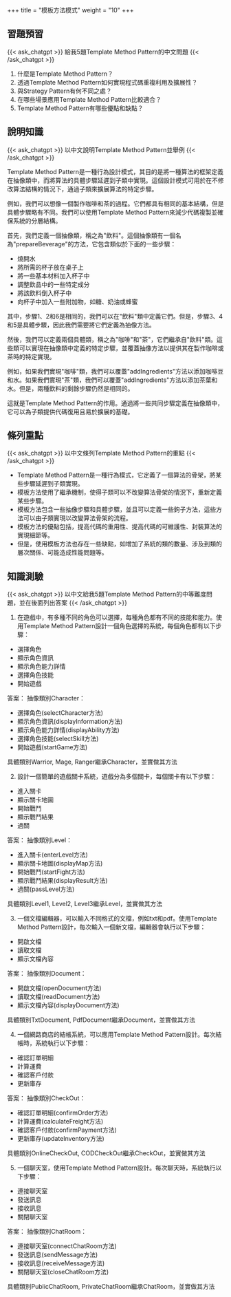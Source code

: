 +++
title = "模板方法模式"
weight = "10"
+++
## 習題預習
{{< ask_chatgpt >}}
給我5題Template Method Pattern的中文問題
{{< /ask_chatgpt >}}



1. 什麼是Template Method Pattern？ 
2. 透過Template Method Pattern如何實現程式碼重複利用及擴展性？ 
3. 與Strategy Pattern有何不同之處？ 
4. 在哪些場景應用Template Method Pattern比較適合？ 
5. Template Method Pattern有哪些優點和缺點？   

## 說明知識
{{< ask_chatgpt >}}
以中文說明Template Method Pattern並舉例
{{< /ask_chatgpt >}}



Template Method Pattern是一種行為設計模式，其目的是將一種算法的框架定義在抽像類中，而將算法的具體步驟延遲到子類中實現。這個設計模式可用於在不修改算法結構的情況下，通過子類來擴展算法的特定步驟。

例如，我們可以想像一個製作咖啡和茶的過程。它們都具有相同的基本結構，但是具體步驟略有不同。我們可以使用Template Method Pattern來減少代碼複製並確保系統的分層結構。

首先，我們定義一個抽像類，稱之為"飲料"。這個抽像類有一個名為"prepareBeverage"的方法，它包含類似於下面的一些步驟：

- 燒開水
- 將所需的杯子放在桌子上
- 將一些基本材料加入杯子中
- 調整飲品中的一些特定成分
- 將該飲料倒入杯子中
- 向杯子中加入一些附加物，如糖、奶油或蜂蜜

其中，步驟1、2和6是相同的，我們可以在"飲料"類中定義它們。但是，步驟3、4和5是具體步驟，因此我們需要將它們定義為抽像方法。

然後，我們可以定義兩個具體類，稱之為"咖啡"和"茶"，它們繼承自"飲料"類。這些類可以實現在抽像類中定義的特定步驟，並覆蓋抽像方法以提供其在製作咖啡或茶時的特定實現。

例如，如果我們實現"咖啡"類，我們可以覆蓋"addIngredients"方法以添加咖啡豆和水。如果我們實現"茶"類，我們可以覆蓋"addIngredients"方法以添加茶葉和水。但是，兩種飲料的剩餘步驟仍然是相同的。

這就是Template Method Pattern的作用。通過將一些共同步驟定義在抽像類中，它可以為子類提供代碼復用且易於擴展的基礎。   

## 條列重點
{{< ask_chatgpt >}}
以中文條列Template Method Pattern的重點
{{< /ask_chatgpt >}}



- Template Method Pattern是一種行為模式，它定義了一個算法的骨架，將某些步驟延遲到子類實現。
- 模板方法使用了繼承機制，使得子類可以不改變算法骨架的情況下，重新定義某些步驟。
- 模板方法包含一些抽像步驟和具體步驟，並且可以定義一些鉤子方法，這些方法可以由子類實現以改變算法骨架的流程。
- 模板方法的優點包括，提高代碼的重用性、提高代碼的可維護性、封裝算法的實現細節等。
- 但是，使用模板方法也存在一些缺點，如增加了系統的類的數量、涉及到類的層次關係、可能造成性能問題等。   

## 知識測驗
{{< ask_chatgpt >}}
以中文給我5題Template Method Pattern的中等難度問題，並在後面列出答案
{{< /ask_chatgpt >}}



1. 在遊戲中，有多種不同的角色可以選擇，每種角色都有不同的技能和能力。使用Template Method Pattern設計一個角色選擇的系統，每個角色都有以下步驟：
- 選擇角色
- 顯示角色資訊
- 顯示角色能力詳情
- 選擇角色技能
- 開始遊戲

答案：
抽像類別Character：
- 選擇角色(selectCharacter方法)
- 顯示角色資訊(displayInformation方法)
- 顯示角色能力詳情(displayAbility方法)
- 選擇角色技能(selectSkill方法)
- 開始遊戲(startGame方法)

具體類別Warrior, Mage, Ranger繼承Character，並實做其方法

2. 設計一個簡單的遊戲關卡系統，遊戲分為多個關卡，每個關卡有以下步驟：
- 進入關卡
- 顯示關卡地圖
- 開始戰鬥
- 顯示戰鬥結果
- 過關

答案：
抽像類別Level：
- 進入關卡(enterLevel方法)
- 顯示關卡地圖(displayMap方法)
- 開始戰鬥(startFight方法)
- 顯示戰鬥結果(displayResult方法)
- 過關(passLevel方法)

具體類別Level1, Level2, Level3繼承Level，並實做其方法

3. 一個文檔編輯器，可以輸入不同格式的文檔，例如txt和pdf。使用Template Method Pattern設計，每次輸入一個新文檔，編輯器會執行以下步驟：
- 開啟文檔
- 讀取文檔
- 顯示文檔內容

答案：
抽像類別Document：
- 開啟文檔(openDocument方法)
- 讀取文檔(readDocument方法)
- 顯示文檔內容(displayDocument方法)

具體類別TxtDocument, PdfDocument繼承Document，並實做其方法

4. 一個網路商店的結帳系統，可以應用Template Method Pattern設計。每次結帳時，系統執行以下步驟：
- 確認訂單明細
- 計算運費
- 確認客戶付款
- 更新庫存

答案：
抽像類別CheckOut：
- 確認訂單明細(confirmOrder方法)
- 計算運費(calculateFreight方法)
- 確認客戶付款(confirmPayment方法)
- 更新庫存(updateInventory方法)

具體類別OnlineCheckOut, CODCheckOut繼承CheckOut，並實做其方法

5. 一個聊天室，使用Template Method Pattern設計。每次聊天時，系統執行以下步驟：
- 連接聊天室
- 發送訊息
- 接收訊息
- 關閉聊天室

答案：
抽像類別ChatRoom：
- 連接聊天室(connectChatRoom方法)
- 發送訊息(sendMessage方法)
- 接收訊息(receiveMessage方法)
- 關閉聊天室(closeChatRoom方法)

具體類別PublicChatRoom, PrivateChatRoom繼承ChatRoom，並實做其方法   


